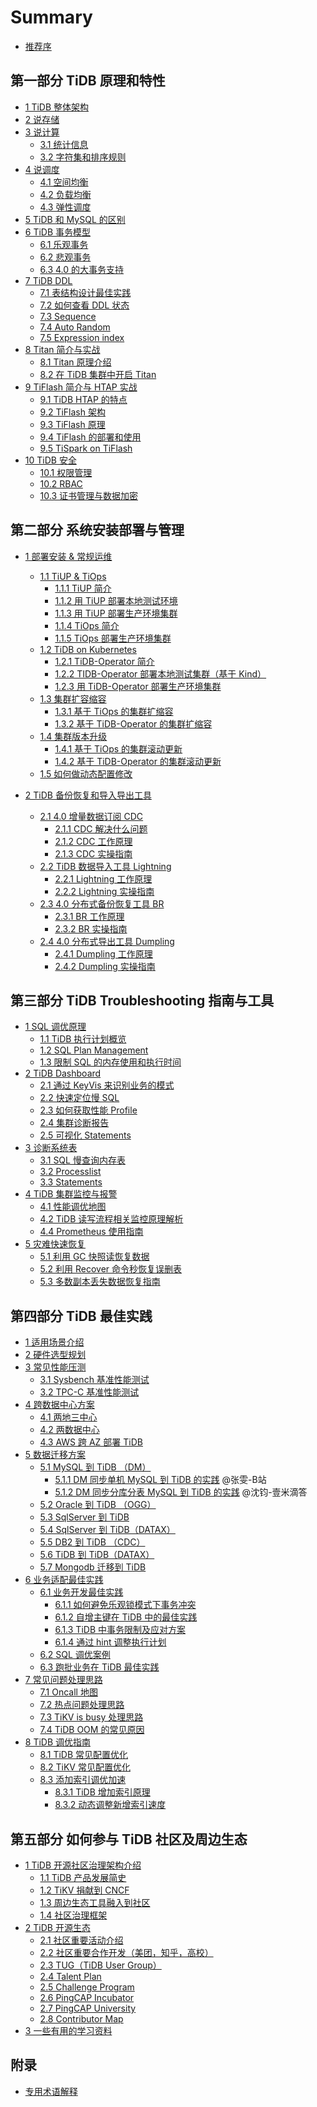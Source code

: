 # Summary

* [推荐序](PREFACE.md)

## 第一部分 TiDB 原理和特性

* [1 TiDB 整体架构](session1/chapter1/tidb-architecture.md)
* [2 说存储](session1/chapter2/tidb-storage.md)
* [3 说计算](session1/chapter3/tidb-computing.md)
    * [3.1 统计信息](session1/chapter3/tidb-statistics.md)
    * [3.2 字符集和排序规则](session1/chapter3/tidb-charset-collation.md)
* [4 说调度](session1/chapter4/tidb-scheduling.md)
    * [4.1 空间均衡](session1/chapter4/region-balance.md)
    * [4.2 负载均衡](session1/chapter4/load-balance.md)
    * [4.3 弹性调度](session1/chapter4/elastic-scheduling.md)
* [5 TiDB 和 MySQL 的区别](session1/chapter5/mysql-compatibility.md)
        <!--
        与 MySQL 兼容性对比
        TiDB 与 MySQL 的语句兼容性说明
        -->
* [6 TiDB 事务模型](session1/chapter6/tidb-transaction-mode.md)
    * [6.1 乐观事务](session1/chapter6/optimistic-txn.md)
    * [6.2 悲观事务](session1/chapter6/pessimistic-txn.md)
    * [6.3 4.0 的大事务支持](session1/chapter6/big-txn-in-4.0.md)
* [7 TiDB DDL](session1/chapter7/tidb-ddl-intro.md)
    * [7.1 表结构设计最佳实践](session1/chapter7/tidb-schema-design.md)
    * [7.2 如何查看 DDL 状态](session1/chapter7/tidb-ddl-status.md)
    * [7.3 Sequence](session1/chapter7/sequence.md)
    * [7.4 Auto Random](session1/chapter7/autorandom.md)
    * [7.5 Expression index](session1/chapter7/expression-index.md)
* [8 Titan 简介与实战](session1/chapter8/titan-intro.md)
    * [8.1 Titan 原理介绍](session1/chapter8/titan-internal.md)
    * [8.2 在 TiDB 集群中开启 Titan](session1/chapter8/titan-in-action.md)
* [9 TiFlash 简介与 HTAP 实战](session1/chapter9/tiflash-intro.md)
    * [9.1 TiDB HTAP 的特点](session1/chapter9/tidb-htap.md)
    * [9.2 TiFlash 架构](session1/chapter9/tiflash-architecture.md)
    * [9.3 TiFlash 原理](session1/chapter9/tiflash-internal.md)
    * [9.4 TiFlash 的部署和使用](session1/chapter9/tiflash-in-action.md)
    * [9.5 TiSpark on TiFlash](session1/chapter9/tispark-on-tiflash.md)
* [10 TiDB 安全](session1/chapter10/tidb-security.md)
    * [10.1 权限管理](session1/chapter10/privilege-management.md)
    * [10.2 RBAC](session1/chapter10/rbac.md)
    * [10.3 证书管理与数据加密](session1/chapter10/cert-management-data-encryption.md)

## 第二部分 系统安装部署与管理
* [1 部署安装 & 常规运维](session2/chapter1/deployment-management.md)
    * [1.1 TiUP & TiOps](session2/chapter1/tiup-tiops.md)
        * [1.1.1 TiUP 简介](session2/chapter1/tiup-intro.md)
        * [1.1.2 用 TiUP 部署本地测试环境](session2/chapter1/tiup-playground.md)
        * [1.1.3 用 TiUP 部署生产环境集群](session2/chapter1/tiup-deployment.md)
        * [1.1.4 TiOps 简介](session2/chapter1/tiops-intro.md)
        * [1.1.5 TiOps 部署生产环境集群](session2/chapter1/tiops-deployment.md)
    * [1.2 TiDB on Kubernetes](session2/chapter1/tidb-on-k8s.md)
        * [1.2.1 TiDB-Operator 简介](session2/chapter1/tidb-operator-intro.md)
        * [1.2.2 TIDB-Operator 部署本地测试集群（基于 Kind）](session2/chapter1/tidb-oprator-local-deployment.md)
        * [1.2.3 用 TiDB-Operator 部署生产环境集群](session2/chapter1/tidb-operator-deployment.md)
    * [1.3 集群扩容缩容](session2/chapter1/tidb-scale.md)
        * [1.3.1 基于 TiOps 的集群扩缩容](session2/chapter1/tiops-scale.md)
        * [1.3.2 基于 TiDB-Operator 的集群扩缩容](session2/chapter1/tidb-operator-scale.md)
    * [1.4 集群版本升级](session2/chapter1/tidb-upgrade.md)
        * [1.4.1 基于 TiOps 的集群滚动更新](session2/chapter1/tiops-rolling-upgrade.md)
        * [1.4.2 基于 TiDB-Operator 的集群滚动更新](session2/chapter1/tidb-operator-rolling-upgrade.md)
    * [1.5 如何做动态配置修改](session2/chapter1/online-changing-config.md)

* [2 TiDB 备份恢复和导入导出工具](session2/chapter2/tidb-backup-restore-tools.md)
    * [2.1 4.0 增量数据订阅 CDC](session2/chapter2/cdc-intro.md)
        * [2.1.1 CDC 解决什么问题](session2/chapter2/why-cdc.md)
        * [2.1.2 CDC 工作原理](session2/chapter2/cdc-internal.md)
        * [2.1.3 CDC 实操指南](session2/chapter2/cdc-in-action.md)
            <!--
            CDC 的部署
            下游连接 TiDB
            下游连接 Kafka
            订阅 Open CDC protocol 定制业务
            -->
    * [2.2 TiDB 数据导入工具 Lightning](session2/chapter2/lightning-intro.md)
        * [2.2.1 Lightning 工作原理](session2/chapter2/lightning-internal.md)
        * [2.2.2 Lightning 实操指南](session2/chapter2/lightning-in-action.md)
    * [2.3 4.0 分布式备份恢复工具 BR](session2/chapter2/br.md)
        * [2.3.1 BR 工作原理](session2/chapter2/br-internal.md)
        * [2.3.2 BR 实操指南](session2/chapter2/br-in-action.md)
            <!--
            使用 BR 进行备份
            使用 BR 进行恢复
            使用 BR 进行增量备份和恢复
            -->
    * [2.4 4.0 分布式导出工具 Dumpling](session2/chapter2/dumpling-intro.md)
        * [2.4.1 Dumpling 工作原理](session2/chapter2/dumpling-internal.md)
        * [2.4.2 Dumpling 实操指南](session2/chapter2/dumpling-in-action.md)
            <!--
            ;使用 Dumpling 导出数据
            -->

## 第三部分 TiDB Troubleshooting 指南与工具

* [1 SQL 调优原理](session3/chapter1/optimization-guide.md)
    * [1.1 TiDB 执行计划概览](session3/chapter1/sql-plan.md)
    * [1.2 SQL Plan Management](session3/chapter1/sql-plan-management.md)
    * [1.3 限制 SQL 的内存使用和执行时间](session3/chapter1/memory-quota-execution-time-limit.md)
* [2 TiDB Dashboard](session3/chapter2/tidb-dashboard-intro.md)
    * [2.1 通过 KeyVis 来识别业务的模式](session3/chapter2/key-vis.md)
    * [2.2 快速定位慢 SQL](session3/chapter2/located-slow-sql.md)
    * [2.3 如何获取性能 Profile](session3/chapter2/get-profile.md)
    * [2.4 集群诊断报告](session3/chapter2/diagnosis-report.md)
    * [2.5 可视化 Statements](session3/chapter2/statements-ui.md)
* [3 诊断系统表](session3/chapter3/sql-diagnosis.md)
    * [3.1 SQL 慢查询内存表](session3/chapter3/slow-query-table.md)
    * [3.2 Processlist](session3/chapter3/processlist.md)
    * [3.3 Statements](session3/chapter3/statements.md)
* [4 TiDB 集群监控与报警](session3/chapter4/tidb-monitor-alert.md)
    * [4.1 性能调优地图](session3/chapter4/performance-map.md)
    * [4.2 TiDB 读写流程相关监控原理解析](session3/chapter4/read-write-metrics.md)
    * [4.4 Prometheus 使用指南](session3/chapter4/prometheus-guide.md)
* [5 灾难快速恢复](session3/chapter5/disaster-recovery.md)
    * [5.1 利用 GC 快照读恢复数据](session3/chapter5/recover-data-gc.md)
        <!--
        ;GC 机制简介
        -->
    * [5.2 利用 Recover 命令秒恢复误删表](session3/chapter5/recover-statements.md)
    * [5.3 多数副本丢失数据恢复指南](session3/chapter5/recover-quorum.md)

## 第四部分 TiDB 最佳实践

* [1 适用场景介绍](session4/chapter1/scenarios.md)
* [2 硬件选型规划](session4/chapter2/hardware-selection.md)
* [3 常见性能压测](session4/chapter3/common-benchmarks.md)
    * [3.1 Sysbench 基准性能测试](session4/chapter3/sysbench.md)
    * [3.2 TPC-C 基准性能测试](session4/chapter3/tpc-c.md)
* [4 跨数据中心方案](session4/chapter4/multi-data-center-solution.md)
    * [4.1 两地三中心](session4/chapter4/3-dc.md)
    * [4.2 两数据中心](session4/chapter4/two-dc.md)
        <!--
        通过 CDC 构建两套集群异步复制的实战文档
        通过 Binlog 构建两套集群异步复制的实战文档
        -->
    * [4.3 AWS 跨 AZ 部署 TiDB](session4/chapter4/cross-az-in-aws.md)
* [5 数据迁移方案](session4/chapter5/data-migration.md)
    * [5.1 MySQL 到 TiDB （DM）](session4/chapter5/from-mysql-to-tidb.md)
        * [5.1.1 DM 同步单机 MySQL 到 TiDB 的实践](session4/chapter5/from-single-mysql-to-tidb.md) @张雯-B站
        * [5.1.2 DM 同步分库分表 MySQL 到 TiDB 的实践](session4/chapter5/from-sharding-to-tidb.md) @沈钧-壹米滴答
    * [5.2 Oracle 到 TiDB （OGG）](session4/chapter5/from-oracle-to-tidb.md)
    * [5.3 SqlServer 到 TiDB](session4/chapter5/from-sqlserver-to-tidb.md)
    * [5.4 SqlServer 到 TiDB（DATAX）](session4/chapter5/from-sqlserver-to-tidb-using-datax.md)
    * [5.5 DB2 到 TiDB （CDC）](session4/chapter5/from-db2-to-tidb.md)
    * [5.6 TiDB 到 TiDB（DATAX）](session4/chapter5/from-tidb-to-tidb-using-datax.md)
    * [5.7 Mongodb 迁移到 TiDB](session4/chapter5/from-mongodb-to-tidb.md)
* [6 业务适配最佳实践](session4/chapter6/workload-adaptation-best-practices.md)
    * [6.1 业务开发最佳实践](session4/chapter6/application-dev-best-practices.md)
        * [6.1.1 如何避免乐观锁模式下事务冲突](session4/chapter6/avoid-optimistic-lock-conflicts.md)
        * [6.1.2 自增主键在 TiDB 中的最佳实践](session4/chapter6/auto-incr-id-best-proctices.md)
        * [6.1.3 TiDB 中事务限制及应对方案](session4/chapter6/transaction-statement-count-limit.md)
        * [6.1.4 通过 hint 调整执行计划](session4/chapter6/tidb-hint.md)
    * [6.2 SQL 调优案例](session4/chapter6/sql-optimization-cases.md)
    * [6.3 跑批业务在 TiDB 最佳实践](session4/chapter6/batch-tasks-best-practices.md)
* [7 常见问题处理思路](session4/chapter7/common-issues.md)
    * [7.1 Oncall 地图](session4/chapter7/oncall-map.md)
    * [7.2 热点问题处理思路](session4/chapter7/hotspot-resolved.md)
    * [7.3 TiKV is busy 处理思路](session4/chapter7/tikv-is-busy.md)
    * [7.4 TiDB OOM 的常见原因](session4/chapter7/tidb-oom.md)
* [8 TiDB 调优指南](session4/chapter8/optimization-guide.md)
    * [8.1 TiDB 常见配置优化](session4/chapter8/tidb-common-config-optimize.md)
    * [8.2 TiKV 常见配置优化](session4/chapter8/tikv-common-config-optimize.md)
    * [8.3 添加索引调优加速](session4/chapter8/add-index-optimization.md)
        * [8.3.1 TiDB 增加索引原理](session4/chapter8/add-index-internal.md)
        * [8.3.2 动态调整新增索引速度](session4/chapter8/speedup-add-index.md)

## 第五部分 如何参与 TiDB 社区及周边生态
* [1 TiDB 开源社区治理架构介绍](session5/chapter1/open-source-governance.md)
    * [1.1 TiDB 产品发展简史](session5/chapter1/a-brief-history-of-tidb.md)
    * [1.2 TiKV 捐献到 CNCF](session5/chapter1/tikv-joined-cncf.md)
    * [1.3 周边生态工具融入到社区](session5/chapter1/ecosystem-tools-community.md)
    * [1.4 社区治理框架](session5/chapter1/community-governance.md)
* [2 TiDB 开源生态](session5/chapter2/tidb-open-source-ecosystem.md)
    * [2.1 社区重要活动介绍](session5/chapter2/events.md)
    <!--
    Devcon
    TechDay
    Infra Meetup
    TUG Meetup
    Hackathon
    -->
    * [2.2 社区重要合作开发（美团，知乎，高校）](session5/chapter2/community-cooperations.md)
    * [2.3 TUG（TiDB User Group）](session5/chapter2/tidb-user-group.md)
    * [2.4 Talent Plan](session5/chapter2/talent-plan.md)
    * [2.5 Challenge Program](session5/chapter2/challenge-program.md)
    * [2.6 PingCAP Incubator](session5/chapter2/pingcap-incubator.md)
    * [2.7 PingCAP University](session5/chapter2/pingcap-university.md)
    * [2.8 Contributor Map](session5/chapter2/contribution-map.md)
* [3 一些有用的学习资料](session5/chapter3/references.md)

## 附录

* [专用术语解释](appendix/tidb-term.md)












        

            







        

